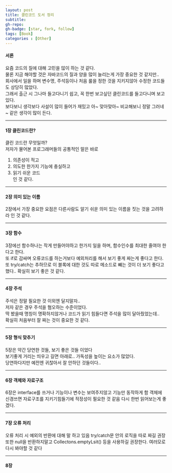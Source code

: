 ```yaml
---
layout: post
title: 클린코드 도서 정리
subtitle: 
gh-repo: 
gh-badge: [star, fork, follow]
tags: [Book]
categories : [Other]
---
```


#### 서론

요즘 코드의 질에 대해 고민을 많이 하는 것 같다.  
물론 지금 해야할 것은 자바코드의 질과 양을 많이 늘리는게 가장 중요한 것 같지만..  
회사에서 일을 하며 변수명, 주석등이나 처음 룰을 정한 것을 지키지않아 수정한 코드들도 상당히 많았다.  
그래서 출근 시 그나마 들고다니기 쉽고, 꼭 한번 보고싶던 클린코드를 들고다니며 보고 있다.  
보다보니 생각보다 사설이 많이 들어가 재밌고 아~ 맞아맞아~ 비교해보니 정말 그러네~ 같은 생각이 많이 든다.  

---

#### 1장 클린코드란?

클린 코드란 무엇일까?  
저자가 물어본 프로그래머들의 공통적인 말은 바로  
1. 의존성이 적고
2. 의도한 한가지 기능에 충실하고
3. 읽기 쉬운 코드  
인 것 같다.  

---

#### 2장 의미 있는 이름

2장에서 가장 중요한 요점은 다른사람도 알기 쉬운 의미 있는 이름을 짓는 것을 고려하라 인 것 같다.

---

#### 3장 함수

3장에선 함수하나는 작게 만들어야하고 한가지 일을 하며, 함수인수를 최대한 줄여야 한다고 한다.  
또 if로 감싸며 오류코드를 하는거보다 예외처리를 해서 보기 좋게 짜는게 좋다고 한다.  
또 try/catch는 추하므로 이 블록에 대한 것도 따로 메소드로 뺴는 것이 더 보기 좋다고했다..
확실히 보기 좋은 것 같다.

---

#### 4장 주석

주석은 정말 필요한 것 이외엔 달지말자..  
저자 같은 경우 주석을 혐오하는 수준이었다.  
딱 봤을때 명칭이 명확하지않거나 코드가 읽기 힘들다면 주석을 많이 달아줬었는데..  
확실히 처음부터 잘 짜는 것이 중요한 것 같다.

---

#### 5장 형식 맞추기

5장은 약간 당연한 것들, 보기 좋은 것들 이었다  
보기좋게 거리는 띄우고 길면 아래로.. 가독성을 높이는 요소가 많았다.  
당연하다지만 예전엔 귀찮아서 잘 안하던 것들이다..

---

#### 6장 객체와 자료구조

6장은 interface를 쓰거나 기능이나 변수는 보여주지않고 기능만 동작하게 함
객체에 신경쓰면 자료구조를 지키기힘들기에 적정성이 필요한 것 같음
다시 한번 읽어보는게 좋겠다.

---

#### 7장 오류 처리

오류 처리 시 예외의 반환에 대해 말 하고 있음
try/catch문 안의 로직을 따로 짜길 권장
또한 null을 반환하지말고 Collectons.emptyLsit() 등을 사용하길 권장한다.
여러모로 다시 봐야할 것 같다

---


#### 8장